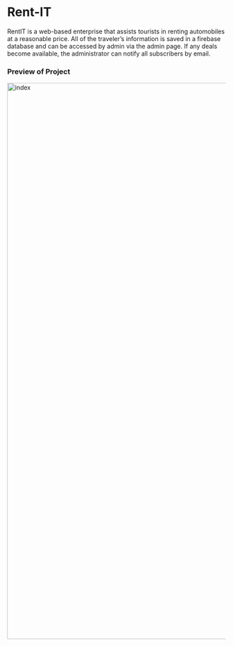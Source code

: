 # Rent-IT
RentIT is a web-based enterprise that assists tourists in renting automobiles at a reasonable price. All of the traveler’s information is saved in a firebase database and can be accessed by admin via the admin page. If any deals become available, the administrator can notify all subscribers by email.

### Preview of Project
<img width="1280" alt="index" src="https://user-images.githubusercontent.com/75787511/177488863-955243ed-9c7e-4538-943e-4f41a796fe9e.png">
